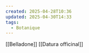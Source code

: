 ```yaml
---
created: 2025-04-28T10:36
updated: 2025-04-30T14:33
tags:
  - Botanique
---
```

[[Belladone]]
[[Datura officinal]]